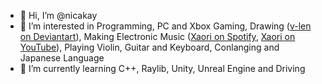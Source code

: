 - 👋 Hi, I’m @nicakay
- 👀 I’m interested in Programming, PC and Xbox Gaming, Drawing ([v-len on Deviantart](https://www.deviantart.com/v-len)), Making Electronic Music ([Xaori on Spotify](https://open.spotify.com/artist/5KzK81mwZ5v4tR4C6G9Pfo?si=FkBiQ_nMTWKy75dcsB4ApA), [Xaori on YouTube](https://www.youtube.com/@xaori340)), Playing Violin, Guitar and Keyboard, Conlanging and Japanese Language 
- 🌱 I’m currently learning C++, Raylib, Unity, Unreal Engine and Driving
<!--- 💞️ I’m looking to collaborate on ...
- 📫 How to reach me ... --->

<!---
nicakay/nicakay is a ✨ special ✨ repository because its `README.md` (this file) appears on your GitHub profile.
You can click the Preview link to take a look at your changes.
--->
